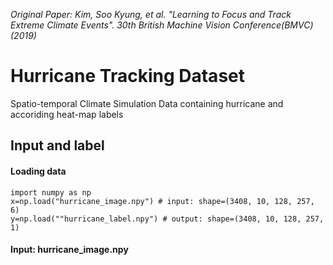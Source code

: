 *Original Paper: 
Kim, Soo Kyung, et al. "Learning to Focus and Track Extreme Climate Events". 30th British Machine Vision Conference(BMVC) (2019)*

# **Hurricane Tracking Dataset**
Spatio-temporal Climate Simulation Data containing hurricane and accoriding heat-map labels

## Input and label
#### Loading data #### 
```
import numpy as np
x=np.load("hurricane_image.npy") # input: shape=(3408, 10, 128, 257, 6)
y=np.load(""hurricane_label.npy") # output: shape=(3408, 10, 128, 257, 1)
```
#### Input: hurricane_image.npy ####

